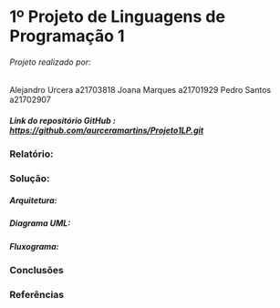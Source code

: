 # 1º Projeto de Linguagens de Programação 1

###### Projeto realizado por:
Alejandro Urcera a21703818
Joana Marques a21701929
Pedro Santos a21702907

##### Link do repositório GitHub : https://github.com/aurceramartins/Projeto1LP.git 

### Relatório:
### Solução:
##### Arquitetura:
##### Diagrama UML:
##### Fluxograma:
### Conclusões
### Referências











